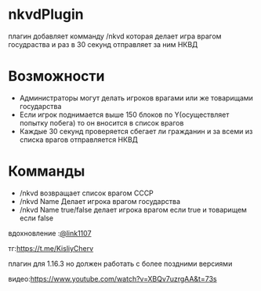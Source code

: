 # nkvdPlugin
плагин добавляет комманду /nkvd которая делает игра врагом госудраства и раз в 30 секунд отправляет за ним НКВД 

# Возможности
* Администраторы могут делать игроков врагами или же товарищами государства
* Если игрок поднимается выше 150 блоков по Y(осуществляет попытку побега) то он вносится в список врагов
* Каждые 30 секунд проверяется сбегает ли гражданин и за всеми из списка врагов отправляется НКВД

# Комманды
* /nkvd     возвращает список врагом СССР
* /nkvd Name  Делает игрока врагом государства
* /nkvd Name true/false  делает игрока врагом если true и товарищем если false

вдохновление :[@link1107](https://www.github.com/link1107)

тг:https://t.me/KisliyCherv

плагин для 1.16.3 но должен работать с более поздними версиями

видео:https://www.youtube.com/watch?v=XBQv7uzrgAA&t=73s
